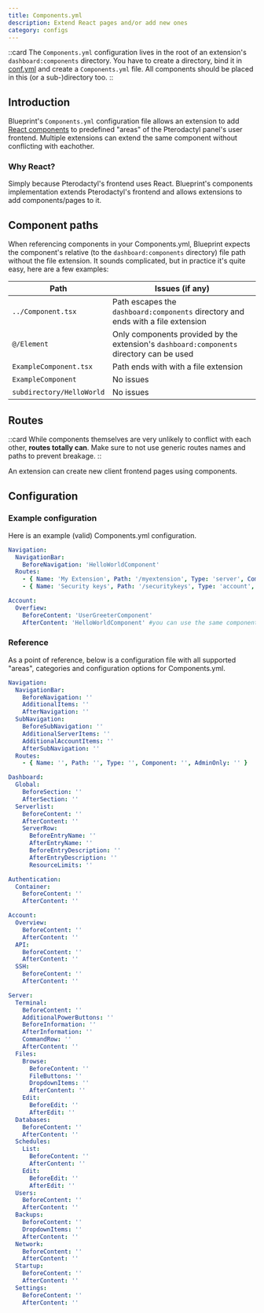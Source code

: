 ```yaml
---
title: Components.yml
description: Extend React pages and/or add new ones
category: configs
---
```


::card
The `Components.yml` configuration lives in the root of an extension's `dashboard:components` directory. You have to create a directory, bind it in [conf.yml](/docs/configs/confyml) and create a `Components.yml` file. All components should be placed in this (or a sub-)directory too.
::

## Introduction

Blueprint's `Components.yml` configuration file allows an extension to add [React components](https://legacy.reactjs.org/tutorial/tutorial.html#what-is-react) to predefined "areas" of the Pterodactyl panel's user frontend. Multiple extensions can extend the same component without conflicting with eachother.

### Why React?

Simply because Pterodactyl's frontend uses React. Blueprint's components implementation extends Pterodactyl's frontend and allows extensions to add components/pages to it.

## Component paths

When referencing components in your Components.yml, Blueprint expects the component's relative (to the `dashboard:components` directory) file path without the file extension. It sounds complicated, but in practice it's quite easy, here are a few examples:

| Path                                                        | Issues (if any)                                                                          |
| ----------------------------------------------------------- | ---------------------------------------------------------------------------------------- |
| <code class="text-red-400">../Component.tsx</code>          | Path escapes the `dashboard:components` directory and ends with a file extension         |
| <code class="text-red-400">@/Element</code>                 | Only components provided by the extension's `dashboard:components` directory can be used |
| <code class="text-red-400">ExampleComponent.tsx</code>      | Path ends with with a file extension                                                     |
| <code class="text-green-400">ExampleComponent</code>        | No issues                                                                                |
| <code class="text-green-400">subdirectory/HelloWorld</code> | No issues                                                                                |

## Routes

::card
While components themselves are very unlikely to conflict with each other, **routes totally can**. Make sure to not use generic routes names and paths to prevent breakage.
::

An extension can create new client frontend pages using components.

## Configuration

### Example configuration

Here is an example (valid) Components.yml configuration.

<!-- prettier-ignore -->
```yaml [Components.yml]
Navigation:
  NavigationBar:
    BeforeNavigation: 'HelloWorldComponent'
  Routes:
    - { Name: 'My Extension', Path: '/myextension', Type: 'server', Component: 'sections/MyExtensionSection', AdminOnly: 'false' }
    - { Name: 'Security keys', Path: '/securitykeys', Type: 'account', Component: 'sections/SecurityKeysSection', AdminOnly: 'false' }

Account:
  Overfiew:
    BeforeContent: 'UserGreeterComponent'
    AfterContent: 'HelloWorldComponent' #you can use the same component in multiple places!
```

### Reference

As a point of reference, below is a configuration file with all supported "areas", categories and configuration options for Components.yml.

```yaml [Components.yml]
Navigation:
  NavigationBar:
    BeforeNavigation: ''
    AdditionalItems: ''
    AfterNavigation: ''
  SubNavigation:
    BeforeSubNavigation: ''
    AdditionalServerItems: ''
    AdditionalAccountItems: ''
    AfterSubNavigation: ''
  Routes:
    - { Name: '', Path: '', Type: '', Component: '', AdminOnly: '' }

Dashboard:
  Global:
    BeforeSection: ''
    AfterSection: ''
  Serverlist:
    BeforeContent: ''
    AfterContent: ''
    ServerRow:
      BeforeEntryName: ''
      AfterEntryName: ''
      BeforeEntryDescription: ''
      AfterEntryDescription: ''
      ResourceLimits: ''

Authentication:
  Container:
    BeforeContent: ''
    AfterContent: ''

Account:
  Overview:
    BeforeContent: ''
    AfterContent: ''
  API:
    BeforeContent: ''
    AfterContent: ''
  SSH:
    BeforeContent: ''
    AfterContent: ''

Server:
  Terminal:
    BeforeContent: ''
    AdditionalPowerButtons: ''
    BeforeInformation: ''
    AfterInformation: ''
    CommandRow: ''
    AfterContent: ''
  Files:
    Browse:
      BeforeContent: ''
      FileButtons: ''
      DropdownItems: ''
      AfterContent: ''
    Edit:
      BeforeEdit: ''
      AfterEdit: ''
  Databases:
    BeforeContent: ''
    AfterContent: ''
  Schedules:
    List:
      BeforeContent: ''
      AfterContent: ''
    Edit:
      BeforeEdit: ''
      AfterEdit: ''
  Users:
    BeforeContent: ''
    AfterContent: ''
  Backups:
    BeforeContent: ''
    DropdownItems: ''
    AfterContent: ''
  Network:
    BeforeContent: ''
    AfterContent: ''
  Startup:
    BeforeContent: ''
    AfterContent: ''
  Settings:
    BeforeContent: ''
    AfterContent: ''
```
